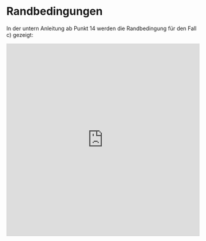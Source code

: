# Randbedingungen

In der untern Anleitung ab Punkt 14 werden die Randbedingung für den Fall c) gezeigt:

 <iframe src="http://ior.ad/6XGR" width="100%" height="500px" style="width: 100%; height: 500px; border-bottom: 1px solid #ccc;" referrerpolicy="strict-origin-when-cross-origin" frameborder="0" webkitallowfullscreen="webkitallowfullscreen" mozallowfullscreen="mozallowfullscreen" allowfullscreen="allowfullscreen" allow="camera; microphone; clipboard-write"></iframe>
